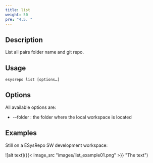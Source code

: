 ```yaml
---
title: list
weight: 50
pre: "4.5. "
---
```


## Description

List all pairs folder name and git repo.

## Usage

```
esysrepo list [options…]
```

## Options

All available options are:

* --folder : the folder where the local workspace is located

## Examples

Still on a ESysRepo SW development workspace:

![alt text]({{< image_src "images/list_example01.png" >}} "The text")